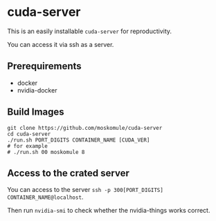 # cuda-server

This is an easily installable `cuda-server` for reproductivity. 

You can access it via ssh as a server.

## Prerequirements

* docker
* nvidia-docker

## Build Images

```
git clone https://github.com/moskomule/cuda-server
cd cuda-server
./run.sh PORT_DIGITS CONTAINER_NAME [CUDA_VER]
# for example
# ./run.sh 00 moskomule 8
```

## Access to the crated server

You can access to the server `ssh -p 300[PORT_DIGITS] CONTAINER_NAME@localhost`.

Then run `nvidia-smi` to check whether the nvidia-things works correct.

